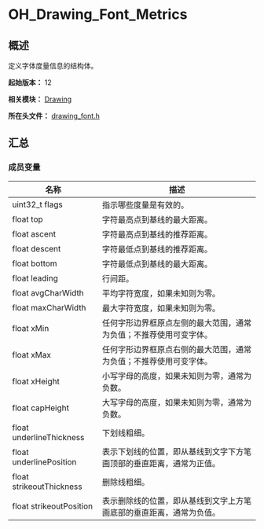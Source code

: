 # OH_Drawing_Font_Metrics
<!--Kit: ArkGraphics 2D-->
<!--Subsystem: Graphics-->
<!--Owner: @hangmengxin-->
<!--Designer: @wangyanglan-->
<!--Tester: @nobuggers-->
<!--Adviser: @ge-yafang-->

## 概述

定义字体度量信息的结构体。

**起始版本：** 12

**相关模块：** [Drawing](capi-drawing.md)

**所在头文件：** [drawing_font.h](capi-drawing-font-h.md)

## 汇总

### 成员变量

| 名称 | 描述 |
| -- | -- |
| uint32_t flags | 指示哪些度量是有效的。 |
| float top | 字符最高点到基线的最大距离。 |
| float ascent | 字符最高点到基线的推荐距离。 |
| float descent | 字符最低点到基线的推荐距离。 |
| float bottom | 字符最低点到基线的最大距离。 |
| float leading | 行间距。 |
| float avgCharWidth | 平均字符宽度，如果未知则为零。 |
| float maxCharWidth | 最大字符宽度，如果未知则为零。 |
| float xMin | 任何字形边界框原点左侧的最大范围，通常为负值；不推荐使用可变字体。 |
| float xMax | 任何字形边界框原点右侧的最大范围，通常为负值；不推荐使用可变字体。 |
| float xHeight | 小写字母的高度，如果未知则为零，通常为负数。 |
| float capHeight | 大写字母的高度，如果未知则为零，通常为负数。 |
| float underlineThickness | 下划线粗细。 |
| float underlinePosition | 表示下划线的位置，即从基线到文字下方笔画顶部的垂直距离，通常为正值。 |
| float strikeoutThickness | 删除线粗细。 |
| float strikeoutPosition | 表示删除线的位置，即从基线到文字上方笔画底部的垂直距离，通常为负值。 |


